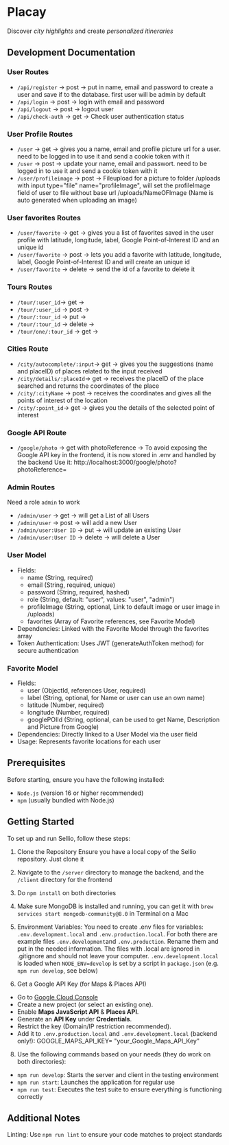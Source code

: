 # Placay

Discover *city highlights* and create *personalized itineraries*

## Development Documentation

### User Routes
* `/api/register` -> post -> put in name, email and password to create a user and save if to the database. first user will be admin by default
* `/api/login` -> post -> login with email and password
* `/api/logout` -> post -> logout user
* `/api/check-auth` -> get -> Check user authentication status

### User Profile Routes
* `/user` -> get -> gives you a name, email and profile picture url for a user. need to be logged in to use it and send a cookie token with it
* `/user` -> post -> update your name, email and passwort. need to be logged in to use it and send a cookie token with it
* `/user/profileimage` -> post -> Fileupload for a picture to folder /uploads with input type="file" name="profileImage", will set the profileImage field of user to file without base url /uploads/NameOFImage (Name is auto generated when uploading an image)

### User favorites Routes
* `/user/favorite` -> get -> gives you a list of favorites saved in the user profile with latitude, longitude, label, Google Point-of-Interest ID and an unique id
* `/user/favorite` -> post -> lets you add a favorite with latitude, longitude, label, Google Point-of-Interest ID and will create an unique id
* `/user/favorite` -> delete -> send the id of a favorite to delete it

### Tours Routes
* `/tour/:user_id`-> get ->
* `/tour/:user_id` -> post ->
* `/tour/:tour_id` -> put ->
* `/tour/:tour_id` -> delete ->
* `/tour/one/:tour_id` -> get ->

### Cities Route
* `/city/autocomplete/:input`-> get -> gives you the suggestions (name and placeID) of places related to the input received
* `/city/details/:placeId`-> get -> receives the placeID of the place searched and returns the coordinates of the place
* `/city/:cityName` -> post -> receives the coordinates and gives all the points of interest of the location
* `/city/:point_id`-> get -> gives you the details of the selected point of interest


### Google API Route
* `/google/photo` -> get with photoReference -> To avoid exposing the Google API key in the frontend, it is now stored in .env and handled by the backend
Use it: http://localhost:3000/google/photo?photoReference=

### Admin Routes
Need a role `admin` to work
* `/admin/user` -> get -> will get a List of all Users
* `/admin/user` -> post -> will add a new User
* `/admin/user:User ID` -> put -> will update an existing User
* `/admin/user:User ID` -> delete -> will delete a User

### User Model
* Fields:
  * name (String, required)
  * email (String, required, unique)
  * password (String, required, hashed)
  * role (String, default: "user", values: "user", "admin")
  * profileImage (String, optional, Link to default image or user image in /uploads)
  * favorites (Array of Favorite references, see Favorite Model)
* Dependencies:
  Linked with the Favorite Model through the favorites array
* Token Authentication:
  Uses JWT (generateAuthToken method) for secure authentication

### Favorite Model
* Fields:
  * user (ObjectId, references User, required)
  * label (String, optional, for Name or user can use an own name)
  * latitude (Number, required)
  * longitude (Number, required)
  * googlePOIId (String, optional, can be used to get Name, Description and Picture from Google)
* Dependencies:
  Directly linked to a User Model via the user field
* Usage:
  Represents favorite locations for each user

## Prerequisites
Before starting, ensure you have the following installed:
* `Node.js` (version 16 or higher recommended)
* `npm` (usually bundled with Node.js)

## Getting Started
To set up and run Sellio, follow these steps:

1. Clone the Repository
Ensure you have a local copy of the Sellio repository. Just clone it

2. Navigate to the `/server` directory to manage the backend, and the `/client` directory for the frontend

3. Do `npm install` on both directories

4. Make sure MongoDB is installed and running, you can get it with `brew services start mongodb-community@8.0` in Terminal on a Mac

5. Environment Variables:
  You need to create .env files for variables: `.env.development.local` and `.env.production.local`. For both there are example files `.env.development`and `.env.production`. Rename them and put in the needed information. The files with .local are ignored in .gitignore and should not leave your computer. `.env.development.local` is loaded when `NODE_ENV=develop` is set by a script in `package.json` (e.g. `npm run develop`, see below)

6. Get a Google API Key (for Maps & Places API)
- Go to [Google Cloud Console](https://console.cloud.google.com/apis/dashboard)
- Create a new project (or select an existing one).
- Enable **Maps JavaScript API** & **Places API**.
- Generate an **API Key** under **Credentials**.
- Restrict the key (Domain/IP restriction recommended).
- Add it to `.env.production.local` and `.env.development.local` (backend only!): GOOGLE_MAPS_API_KEY= "your_Google_Maps_API_Key"

8. Use the following commands based on your needs (they do work on both directories):
- `npm run develop`: Starts the server and client in the testing environment
- `npm run start`: Launches the application for regular use
- `npm run test`: Executes the test suite to ensure everything is functioning correctly

## Additional Notes
Linting: Use `npm run lint` to ensure your code matches to project standards